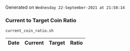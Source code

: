 Generated on `Wednesday 22-September-2021 at 21:58:14`

### Current to Target Coin Ratio
`current_coin_ratio.sh`

Date|Current|Target|Ratio
---|---|---|---

